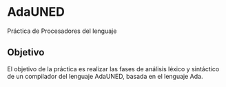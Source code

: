# AdaUNED
Práctica de Procesadores del lenguaje

## Objetivo
El objetivo de la práctica es realizar las fases de análisis léxico y sintáctico de un compilador del lenguaje AdaUNED, basada en el lenguaje Ada.